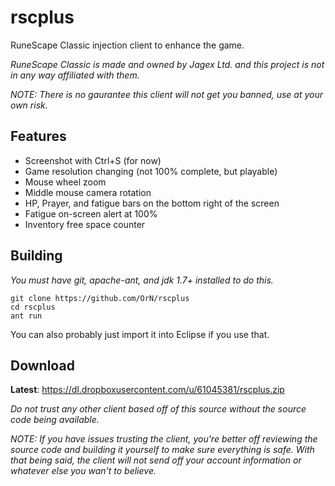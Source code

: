 # rscplus
RuneScape Classic injection client to enhance the game.

*RuneScape Classic is made and owned by Jagex Ltd. and this project is not in any way affiliated with them.*

*NOTE: There is no gaurantee this client will not get you banned, use at your own risk.*

## Features
- Screenshot with Ctrl+S (for now)
- Game resolution changing (not 100% complete, but playable)
- Mouse wheel zoom
- Middle mouse camera rotation
- HP, Prayer, and fatigue bars on the bottom right of the screen
- Fatigue on-screen alert at 100%
- Inventory free space counter

## Building
*You must have git, apache-ant, and jdk 1.7+ installed to do this.*
```
git clone https://github.com/OrN/rscplus
cd rscplus
ant run
```

You can also probably just import it into Eclipse if you use that.

## Download
**Latest**: https://dl.dropboxusercontent.com/u/61045381/rscplus.zip

*Do not trust any other client based off of this source without the source code being available.*

*NOTE: If you have issues trusting the client, you're better off reviewing the source code and building it yourself to make sure everything is safe. With that being said, the client will not send off your account information or whatever else you wan't to believe.*
